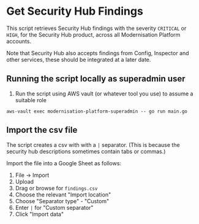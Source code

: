 # Get Security Hub Findings

This script retrieves Security Hub findings with the severity `CRITICAL` or `HIGH`, for the Security Hub product, across all Modernisation Platform accounts.

Note that Security Hub also accepts findings from Config, Inspector and other services, these should be integrated at a later date.

## Running the script locally as superadmin user 

1. Run the script using AWS vault (or whatever tool you use) to assume a suitable role

`aws-vault exec modernisation-platform-superadmin -- go run main.go`

## Import the csv file

The script creates a csv with with a `|` separator. (This is because the security hub descriptions sometimes contain tabs or commas.)

Import the file into a Google Sheet as follows:

1. File -> Import
1. Upload
1. Drag or browse for `findings.csv`
1. Choose the relevant "Import location"
1. Choose "Separator type" - "Custom"
1. Enter `|` for "Custom separator"
1. Click "Import data"
